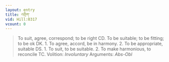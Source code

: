 ```yaml
---
layout: entry
title: འགྲིག་
vid: Hill:0317
vcount: 0
---
```

> To suit, agree, correspond; to be right CD\. To be suitable; to be fitting; to be ok DK\. 1\. To agree, accord, be in harmony\. 2\. To be appropriate, suitable DS\. 1\. To suit, to be suitable\. 2\. To make harmonious, to reconcile TC\.
> Volition: _Involuntary_
> Arguments: _Abs-Obl_


